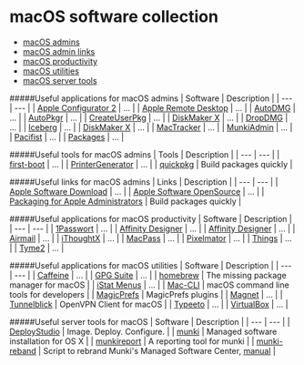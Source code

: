 # macOS software collection

- [macOS admins](#useful-applications-for-macos-admins)
- [macOS admin links](#useful-links-for-macos-admins)
- [macOS productivity](#useful-applications-for-macos-productivity)
- [macOS utilities](#useful-applications-for-macos-utilities)
- [macOS server tools](#useful-server-tools-for-macos)

#####Useful applications for macOS admins
| Software | Description |
| --- | --- |
| [Apple Configurator 2](https://itunes.apple.com/de/app/apple-configurator-2/id1037126344) | ... |
| [Apple Remote Desktop](https://itunes.apple.com/de/app/apple-remote-desktop/id409907375) | ... |
| [AutoDMG](https://github.com/MagerValp/AutoDMG/releases) | ... |
| [AutoPkgr](https://github.com/lindegroup/autopkgr/releases) | ... |
| [CreateUserPkg](http://magervalp.github.io/CreateUserPkg/) | ... |
| [DiskMaker X](http://diskmakerx.com) | ... |
| [DropDMG](http://c-command.com/dropdmg/) | ... |
| [Iceberg](http://s.sudre.free.fr/Software/Iceberg.html) | ... |
| [DiskMaker X](http://diskmakerx.com) | ... |
| [MacTracker](http://mactracker.ca) | ... |
| [MunkiAdmin](https://github.com/hjuutilainen/munkiadmin/releases) | ... |
| [Pacifist](https://www.charlessoft.com) | ... |
| [Packages](http://packages.debian.org) | ... |

#####Useful tools for macOS admins
| Tools | Description |
| --- | --- |
| [first-boot](https://github.com/grahamgilbert/first-boot-pkg) | ... |
| [PrinterGenerator](https://github.com/nmcspadden/PrinterGenerator) | ... |
| [quickpkg](https://github.com/scriptingosx/quickpkg) | Build packages quickly |

#####Useful links for macOS admins
| Links | Description |
| --- | --- |
| [Apple Software Download](https://support.apple.com/downloads/combo) | ... |
| [Apple Software OpenSource](https://opensource.apple.com) | ... |
| [Packaging for Apple Administrators](https://itunes.apple.com/us/book/packaging-for-apple-administrators/id1173928620?mt=11&ign-mpt=uo%3D4) | Build packages quickly |

#####Useful applications for macOS productivity
| Software | Description |
| --- | --- |
| [1Passwort](https://itunes.apple.com/de/app/1password/id443987910) | ... |
| [Affinity Designer](https://itunes.apple.com/de/app/affinity-designer/id824171161) | ... |
| [Affinity Designer](https://itunes.apple.com/de/app/affinity-designer/id824171161) | ... |
| [Airmail](https://itunes.apple.com/de/app/airmail-3/id918858936) | ... |
| [iThoughtX](https://itunes.apple.com/de/app/ithoughtsx-mindmap/id720669838) | ... |
| [MacPass](http://mstarke.github.io/MacPass/) | ... |
| [Pixelmator](https://itunes.apple.com/de/app/pixelmator/id407963104?mt=12) | ... |
| [Things](https://itunes.apple.com/de/app/things/id407951449) | ... |
| [Tyme2](https://itunes.apple.com/de/app/tyme-2/id1063996724) | ... |

#####Useful applications for macOS utilities
| Software | Description |
| --- | --- |
| [Caffeine](http://lightheadsw.com/caffeine/) | ... |
| [GPG Suite](https://gpgtools.org) | ... |
| [homebrew](https://brew.sh) | The missing package manager for macOS  |
| [iStat Menus](https://bjango.com/mac/istatmenus/) | ... |
| [Mac-CLI](https://github.com/guarinogabriel/Mac-CLI) | macOS command line tools for developers |
| [MagicPrefs](http://magicprefs.com/plugins/) | MagicPrefs plugins |
| [Magnet](https://itunes.apple.com/de/app/magnet/id441258766) | ... |
| [Tunnelblick](https://tunnelblick.net/index.html) | OpenVPN Client for macOS |
| [Typeeto](https://itunes.apple.com/de/app/typeeto-remote-bluetooth-tastatur/id970502923) | ... |
| [VirtualBox](https://www.virtualbox.org/wiki/Downloads) | ... |

#####Useful server tools for macOS
| Software | Description |
| --- | --- |
| [DeployStudio](http://www.deploystudio.com) | Image. Deploy. Configure. |
| [munki](https://github.com/munki/munki) | Managed software installation for OS X |
| [munkireport](https://github.com/munkireport/munkireport-php) | A reporting tool for munki |
| [munki-reband](https://github.com/ox-it/munki-rebrand)  | Script to rebrand Munki's Managed Software Center, [manual](http://macadamia.bochoven.net/munki/creating_a_custom_munki_installer/) |
